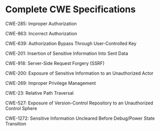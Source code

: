 

# Complete CWE Specifications

CWE-285: Improper Authorization

CWE-863: Incorrect Authorization

CWE-639: Authorization Bypass Through User-Controlled Key

CWE-201: Insertion of Sensitive Information Into Sent Data

CWE-918: Server-Side Request Forgery (SSRF)

CWE-200: Exposure of Sensitive Information to an Unauthorized Actor

CWE-269: Improper Privilege Management

CWE-23: Relative Path Traversal

CWE-527: Exposure of Version-Control Repository to an Unauthorized Control Sphere

CWE-1272: Sensitive Information Uncleared Before Debug/Power State Transition